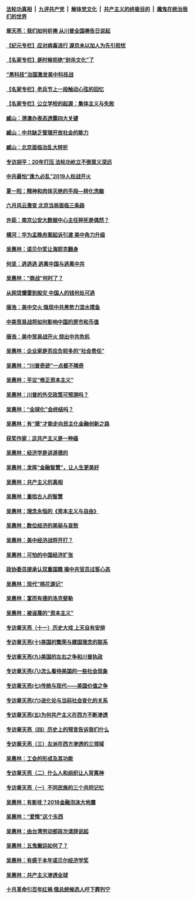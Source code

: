 

####  [法轮功真相](../../../../basic/blob/master/README.md?t=07050231) &nbsp;|&nbsp; [九评共产党](../../../../9ping.md/blob/master/README.md?t=07050231) &nbsp;|&nbsp; [解体党文化](../../../../jtdwh.md/blob/master/README.md?t=07050231)  &nbsp;|&nbsp; [共产主义的终极目的](../../../../gczydzjmd.md/blob/master/README.md?t=07050231) &nbsp;|&nbsp; [魔鬼在统治我们的世界](../../../../mgztzwmdsj.md/blob/master/README.md?t=07050231) 

#### [章天亮：我们如何祈祷 从川普全国祷告日说起](../pages/nsc423/n11944627.md?t=07050231) 

#### [【纪元专栏】应对病毒流行 渥京未以加人为先引担忧](../pages/nsc423/n11875714.md?t=07050231) 

#### [【名家专栏】是时候拒绝“封杀文化”了](../pages/nsc423/n11814093.md?t=07050231) 

#### [“黑科技”治国激发美中科技战](../pages/nsc423/n11638056.md?t=07050231) 

#### [【名家专栏】老兵节上一段触动心弦的回忆](../pages/nsc423/n11646016.md?t=07050231) 

#### [【名家专栏】公立学校的起源：集体主义与失败](../pages/nsc423/n11601833.md?t=07050231) 

#### [臧山：港澳办表态透露四大关键](../pages/nsc423/n11421628.md?t=07050231) 

#### [臧山：中共缺乏管理开放社会的能力](../pages/nsc423/n11407457.md?t=07050231) 

#### [臧山：北京面临治乱大转折](../pages/nsc423/n11406895.md?t=07050231) 

#### [专访胡平：20年打压 法轮功屹立不倒意义深远](../pages/nsc423/n11398800.md?t=07050231) 

#### [中共最怕“逢九必乱”2019人权战开火](../pages/nsc423/n11385248.md?t=07050231) 

#### [夏一阳：精神和肉体灭绝的手段—转化洗脑](../pages/nsc423/n11368250.md?t=07050231) 

#### [六月风云激变 北京当局面临三条路](../pages/nsc423/n11313668.md?t=07050231) 

#### [许茹：南京公安大数据中心主任猝死是偶然？](../pages/nsc423/n11064744.md?t=07050231) 

#### [横河：华为孟晚舟案起诉引渡 美中角力升级](../pages/nsc423/n11027230.md?t=07050231) 

#### [吴惠林：诺贝尔奖让海耶克翻身](../pages/nsc423/n10890049.md?t=07050231) 

#### [何坚：逃逃逃 逃离中国与逃离中共](../pages/nsc423/n10592891.md?t=07050231) 

#### [吴惠林：“商战”何时了？](../pages/nsc423/n10573558.md?t=07050231) 

#### [从网贷爆雷到股灾 中国人的钱何处可逃](../pages/nsc423/n10572800.md?t=07050231) 

#### [唐浩：美中交火 隐现中共黑势力混水摸鱼](../pages/nsc423/n10544040.md?t=07050231) 

#### [中美贸易战将如何影响中国的房市和币值](../pages/nsc423/n10543697.md?t=07050231) 

#### [唐浩：美中贸易战开火 烧出中共危机](../pages/nsc423/n10540126.md?t=07050231) 

#### [吴惠林：企业家是否应负较多的“社会责任”](../pages/nsc423/n10535022.md?t=07050231) 

#### [吴惠林：“川普奇迹”一点都不稀奇](../pages/nsc423/n10512808.md?t=07050231) 

#### [吴惠林：平议“修正资本主义”](../pages/nsc423/n10495724.md?t=07050231) 

#### [吴惠林：川普的外交政策可预测吗？](../pages/nsc423/n10462387.md?t=07050231) 

#### [吴惠林：“全球化”会终结吗？](../pages/nsc423/n10452838.md?t=07050231) 

#### [吴惠林：有“德”才能走向民主化金融创新之路](../pages/nsc423/n10432292.md?t=07050231) 

#### [获奖作家：这共产主义是一种癌](../pages/nsc423/n10431541.md?t=07050231) 

#### [吴惠林：经济学是讲道德的](../pages/nsc423/n10398014.md?t=07050231) 

#### [吴惠林：发挥“金融智慧”，让人生更美好](../pages/nsc423/n10375019.md?t=07050231) 

#### [吴惠林：共产主义的真相](../pages/nsc423/n10351394.md?t=07050231) 

#### [吴惠林：重拾古人的智慧](../pages/nsc423/n10337691.md?t=07050231) 

#### [吴惠林：理念永恒的《资本主义与自由》](../pages/nsc423/n10316274.md?t=07050231) 

#### [吴惠林：数位经济的美丽与哀愁](../pages/nsc423/n10292946.md?t=07050231) 

#### [吴惠林：美中经济战将开打？](../pages/nsc423/n10258825.md?t=07050231) 

#### [吴惠林：可怕的中国经济扩张](../pages/nsc423/n10219147.md?t=07050231) 

#### [政协委员提承认双重国籍 揭中共官员过客心态](../pages/nsc423/n10208809.md?t=07050231) 

#### [吴惠林：现代“桃花源记”](../pages/nsc423/n10185234.md?t=07050231) 

#### [吴惠林：富而有德的洛克斐勒](../pages/nsc423/n10142264.md?t=07050231) 

#### [吴惠林：被诬蔑的“资本主义”](../pages/nsc423/n10124816.md?t=07050231) 

#### [专访章天亮（十一）历史大戏 上天自有安排](../pages/nsc423/n10094905.md?t=07050231) 

#### [专访章天亮(十)美国的繁荣与建国理念的联系](../pages/nsc423/n10094899.md?t=07050231) 

#### [专访章天亮(九)美国的左右之争和川普执政](../pages/nsc423/n10094889.md?t=07050231) 

#### [专访章天亮(八)怎么看待美国的一些社会现象](../pages/nsc423/n10094857.md?t=07050231) 

#### [专访章天亮(七)传统与现代——美国价值之争](../pages/nsc423/n10093140.md?t=07050231) 

#### [专访章天亮(六)进化论与当前社会变化的关系](../pages/nsc423/n10092036.md?t=07050231) 

#### [专访章天亮(五)为何共产主义在西方不断渗透](../pages/nsc423/n10083620.md?t=07050231) 

#### [专访章天亮（四）历史上的预言告诉我们什么](../pages/nsc423/n10083606.md?t=07050231) 

#### [专访章天亮（三）左派在西方渗透的三领域](../pages/nsc423/n10081115.md?t=07050231) 

#### [吴惠林：工会的形成及其功能](../pages/nsc423/n10080633.md?t=07050231) 

#### [专访章天亮（二）什么人和组织让人背离神](../pages/nsc423/n10076637.md?t=07050231) 

#### [专访章天亮（一）不同民族的三个共同记忆](../pages/nsc423/n10074188.md?t=07050231) 

#### [吴惠林：有影呒？2018金融泡沫大地震](../pages/nsc423/n10040534.md?t=07050231) 

#### [吴惠林：“爱情”这个东西](../pages/nsc423/n10019423.md?t=07050231) 

#### [吴惠林：由台湾劳动部政次请辞说起](../pages/nsc423/n9979679.md?t=07050231) 

#### [吴惠林：五鬼搬运如何了？](../pages/nsc423/n9925338.md?t=07050231) 

#### [吴惠林：有感于本年诺贝尔经济学奖](../pages/nsc423/n9871883.md?t=07050231) 

#### [吴惠林：共产主义渗透全球](../pages/nsc423/n9812748.md?t=07050231) 

#### [十月革命引百年红祸 俄总统候选人吁下葬列宁](../pages/nsc423/n9810182.md?t=07050231) 

